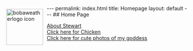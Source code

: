 <p>
	<a href="../index.html">
	<img src="../bobaweatherlogov2.png"
     alt="bobaweatherlogo icon"
     style="float: left; width: 100px; padding: 10px" />
	</a>
</p>
---
permalink: index.html
title: Homepage
layout: default
---
## Home Page

[About Stewart](404.html)
<br />
[Click here for Chicken](./Chicken/Chicken.html)
<br />
[Click here for cute photos of my goddess](https://www.google.com/search?q=uraraka+ochako&sxsrf=ALeKk01M-6DoAMI383J5Peroy-0aT8qOBw:1597828563856&source=lnms&tbm=isch&sa=X&ved=2ahUKEwj0i9ef96brAhWMmq0KHZroBLoQ_AUoAXoECBcQAw&biw=1536&bih=761&dpr=2.5)


